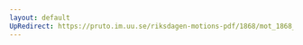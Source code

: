 ```yaml
---
layout: default
UpRedirect: https://pruto.im.uu.se/riksdagen-motions-pdf/1868/mot_1868__fk__35/mot_1868__fk__35-001.pdf
---
```

